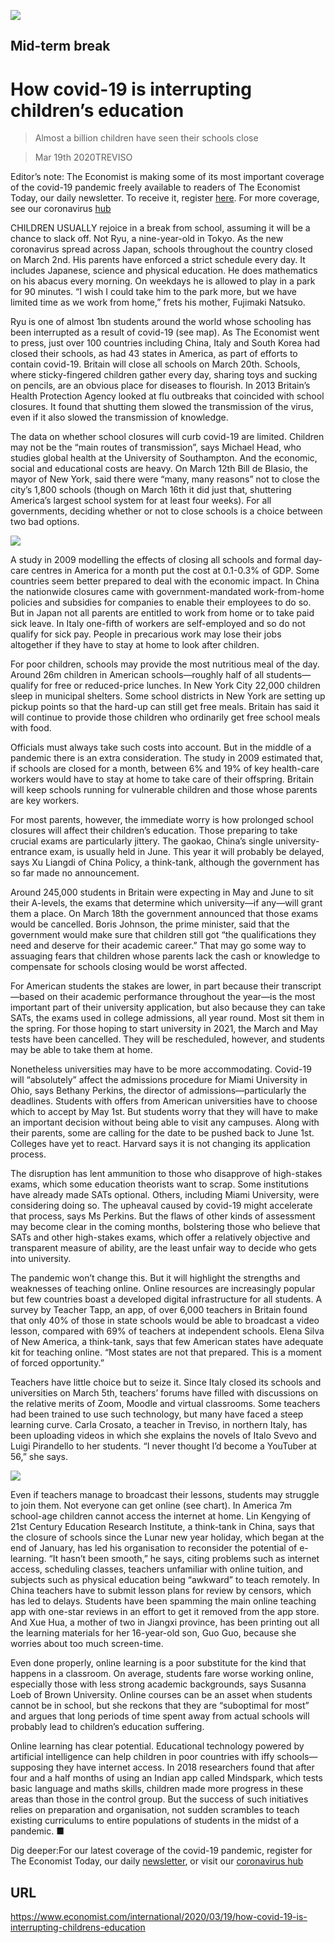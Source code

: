 ![](./images/20200321_IRD001.jpg)

## Mid-term break

# How covid-19 is interrupting children’s education

> Almost a billion children have seen their schools close

> Mar 19th 2020TREVISO

Editor’s note: The Economist is making some of its most important coverage of the covid-19 pandemic freely available to readers of The Economist Today, our daily newsletter. To receive it, register [here](https://www.economist.com//newslettersignup). For more coverage, see our coronavirus [hub](https://www.economist.com//coronavirus)

CHILDREN USUALLY rejoice in a break from school, assuming it will be a chance to slack off. Not Ryu, a nine-year-old in Tokyo. As the new coronavirus spread across Japan, schools throughout the country closed on March 2nd. His parents have enforced a strict schedule every day. It includes Japanese, science and physical education. He does mathematics on his abacus every morning. On weekdays he is allowed to play in a park for 90 minutes. “I wish I could take him to the park more, but we have limited time as we work from home,” frets his mother, Fujimaki Natsuko.

Ryu is one of almost 1bn students around the world whose schooling has been interrupted as a result of covid-19 (see map). As The Economist went to press, just over 100 countries including China, Italy and South Korea had closed their schools, as had 43 states in America, as part of efforts to contain covid-19. Britain will close all schools on March 20th. Schools, where sticky-fingered children gather every day, sharing toys and sucking on pencils, are an obvious place for diseases to flourish. In 2013 Britain’s Health Protection Agency looked at flu outbreaks that coincided with school closures. It found that shutting them slowed the transmission of the virus, even if it also slowed the transmission of knowledge.

The data on whether school closures will curb covid-19 are limited. Children may not be the “main routes of transmission”, says Michael Head, who studies global health at the University of Southampton. And the economic, social and educational costs are heavy. On March 12th Bill de Blasio, the mayor of New York, said there were “many, many reasons” not to close the city’s 1,800 schools (though on March 16th it did just that, shuttering America’s largest school system for at least four weeks). For all governments, deciding whether or not to close schools is a choice between two bad options.

![](./images/20200321_IRM908_0.png)

A study in 2009 modelling the effects of closing all schools and formal day-care centres in America for a month put the cost at 0.1-0.3% of GDP. Some countries seem better prepared to deal with the economic impact. In China the nationwide closures came with government-mandated work-from-home policies and subsidies for companies to enable their employees to do so. But in Japan not all parents are entitled to work from home or to take paid sick leave. In Italy one-fifth of workers are self-employed and so do not qualify for sick pay. People in precarious work may lose their jobs altogether if they have to stay at home to look after children.

For poor children, schools may provide the most nutritious meal of the day. Around 26m children in American schools—roughly half of all students—qualify for free or reduced-price lunches. In New York City 22,000 children sleep in municipal shelters. Some school districts in New York are setting up pickup points so that the hard-up can still get free meals. Britain has said it will continue to provide those children who ordinarily get free school meals with food.

Officials must always take such costs into account. But in the middle of a pandemic there is an extra consideration. The study in 2009 estimated that, if schools are closed for a month, between 6% and 19% of key health-care workers would have to stay at home to take care of their offspring. Britain will keep schools running for vulnerable children and those whose parents are key workers.

For most parents, however, the immediate worry is how prolonged school closures will affect their children’s education. Those preparing to take crucial exams are particularly jittery. The gaokao, China’s single university-entrance exam, is usually held in June. This year it will probably be delayed, says Xu Liangdi of China Policy, a think-tank, although the government has so far made no announcement.

Around 245,000 students in Britain were expecting in May and June to sit their A-levels, the exams that determine which university—if any—will grant them a place. On March 18th the government announced that those exams would be cancelled. Boris Johnson, the prime minister, said that the government would make sure that children still got “the qualifications they need and deserve for their academic career.” That may go some way to assuaging fears that children whose parents lack the cash or knowledge to compensate for schools closing would be worst affected.

For American students the stakes are lower, in part because their transcript—based on their academic performance throughout the year—is the most important part of their university application, but also because they can take SATs, the exams used in college admissions, all year round. Most sit them in the spring. For those hoping to start university in 2021, the March and May tests have been cancelled. They will be rescheduled, however, and students may be able to take them at home.

Nonetheless universities may have to be more accommodating. Covid-19 will “absolutely” affect the admissions procedure for Miami University in Ohio, says Bethany Perkins, the director of admissions—particularly the deadlines. Students with offers from American universities have to choose which to accept by May 1st. But students worry that they will have to make an important decision without being able to visit any campuses. Along with their parents, some are calling for the date to be pushed back to June 1st. Colleges have yet to react. Harvard says it is not changing its application process.

The disruption has lent ammunition to those who disapprove of high-stakes exams, which some education theorists want to scrap. Some institutions have already made SATs optional. Others, including Miami University, were considering doing so. The upheaval caused by covid-19 might accelerate that process, says Ms Perkins. But the flaws of other kinds of assessment may become clear in the coming months, bolstering those who believe that SATs and other high-stakes exams, which offer a relatively objective and transparent measure of ability, are the least unfair way to decide who gets into university.

The pandemic won’t change this. But it will highlight the strengths and weaknesses of teaching online. Online resources are increasingly popular but few countries boast a developed digital infrastructure for all students. A survey by Teacher Tapp, an app, of over 6,000 teachers in Britain found that only 40% of those in state schools would be able to broadcast a video lesson, compared with 69% of teachers at independent schools. Elena Silva of New America, a think-tank, says that few American states have adequate kit for teaching online. “Most states are not that prepared. This is a moment of forced opportunity.”

Teachers have little choice but to seize it. Since Italy closed its schools and universities on March 5th, teachers’ forums have filled with discussions on the relative merits of Zoom, Moodle and virtual classrooms. Some teachers had been trained to use such technology, but many have faced a steep learning curve. Carla Crosato, a teacher in Treviso, in northern Italy, has been uploading videos in which she explains the novels of Italo Svevo and Luigi Pirandello to her students. “I never thought I’d become a YouTuber at 56,” she says.

![](./images/20200321_IRC752.png)

Even if teachers manage to broadcast their lessons, students may struggle to join them. Not everyone can get online (see chart). In America 7m school-age children cannot access the internet at home. Lin Kengying of 21st Century Education Research Institute, a think-tank in China, says that the closure of schools since the Lunar new year holiday, which began at the end of January, has led his organisation to reconsider the potential of e-learning. “It hasn’t been smooth,” he says, citing problems such as internet access, scheduling classes, teachers unfamiliar with online tuition, and subjects such as physical education being “awkward” to teach remotely. In China teachers have to submit lesson plans for review by censors, which has led to delays. Students have been spamming the main online teaching app with one-star reviews in an effort to get it removed from the app store. And Xue Hua, a mother of two in Jiangxi province, has been printing out all the learning materials for her 16-year-old son, Guo Guo, because she worries about too much screen-time.

Even done properly, online learning is a poor substitute for the kind that happens in a classroom. On average, students fare worse working online, especially those with less strong academic backgrounds, says Susanna Loeb of Brown University. Online courses can be an asset when students cannot be in school, but she reckons that they are “suboptimal for most” and argues that long periods of time spent away from actual schools will probably lead to children’s education suffering.

Online learning has clear potential. Educational technology powered by artificial intelligence can help children in poor countries with iffy schools—supposing they have internet access. In 2018 researchers found that after four and a half months of using an Indian app called Mindspark, which tests basic language and maths skills, children made more progress in these areas than those in the control group. But the success of such initiatives relies on preparation and organisation, not sudden scrambles to teach existing curriculums to entire populations of students in the midst of a pandemic. ■

Dig deeper:For our latest coverage of the covid-19 pandemic, register for The Economist Today, our daily [newsletter](https://www.economist.com//newslettersignup), or visit our [coronavirus hub](https://www.economist.com//coronavirus)

## URL

https://www.economist.com/international/2020/03/19/how-covid-19-is-interrupting-childrens-education
